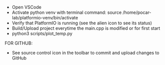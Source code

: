 - Open VSCode
- Activate python venv with terminal command: source /home/pocar-lab/platformio-venv/bin/activate
- Verify that PlatformIO is running (see the alien icon to see its status)
- Build/Upload project everytime the main.cpp is modified or for first start
- python3 scripts/plot_temp.py


FOR GITHUB:
- See source control icon in the toolbar to commit and upload changes to GitHub
